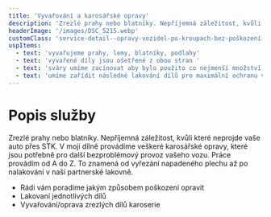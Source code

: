 ```yaml
---
title: 'Vyvařování a karosářské opravy'
description: 'Zrezlé prahy nebo blatníky. Nepříjemná záležitost, kvůli které neprojde vaše auto přes STK. V moji dílně provádíme veškeré karosářské opravy, které jsou potřebné pro další bezproblémový provoz vašeho vozu. Práce provádím od A do Z. To znamená od vyřezání napadeného plechu až po nalakování v naší partnerské lakovně.'
headerImage: '/images/DSC_5215.webp'
customClass: 'service-detail--opravy-vozidel-po-kroupach-bez-poškození-laku'
uspItems:
  - text: 'vyvařujeme prahy, lemy, blatníky, podlahy'
  - text: 'vyvařené díly jsou ošetřené z obou stran '
  - text: 'sváry umíme zacínovat aby bylo použito co nejmenší množství tmelu'
  - text: 'umíme zařídit následné lakování dílů pro maximální ochranu vašeho vozu.'
---
```


# Popis služby

Zrezlé prahy nebo blatníky. Nepříjemná záležitost, kvůli které neprojde vaše auto přes STK. V moji dílně provádíme veškeré karosářské opravy, které jsou potřebně pro další bezproblémový provoz vašeho vozu. Práce provádím od A do Z. To znamená od vyřezání napadeného plechu až po nalakování v naší partnerské lakovně.

<ul>
  <li>Rádi vám poradíme jakým způsobem poškození opravit</li>
  <li>Lakovaní jednotlivých dílů</li>
  <li>Vyvařování/oprava zrezlých dílů karoserie</li>
</ul>
